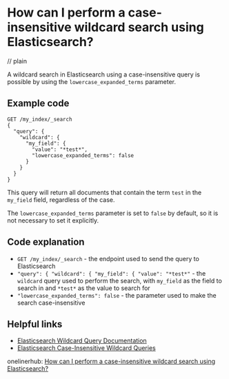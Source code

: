 # How can I perform a case-insensitive wildcard search using Elasticsearch?
// plain

A wildcard search in Elasticsearch using a case-insensitive query is possible by using the `lowercase_expanded_terms` parameter.

## Example code

```
GET /my_index/_search
{
  "query": {
    "wildcard": {
      "my_field": {
        "value": "*test*",
        "lowercase_expanded_terms": false
      }
    }
  }
}
```

This query will return all documents that contain the term `test` in the `my_field` field, regardless of the case.

The `lowercase_expanded_terms` parameter is set to `false` by default, so it is not necessary to set it explicitly.

## Code explanation


- `GET /my_index/_search` - the endpoint used to send the query to Elasticsearch
- `"query": { "wildcard": { "my_field": { "value": "*test*"` - the `wildcard` query used to perform the search, with `my_field` as the field to search in and `*test*` as the value to search for
- `"lowercase_expanded_terms": false` - the parameter used to make the search case-insensitive

## Helpful links

- [Elasticsearch Wildcard Query Documentation](https://www.elastic.co/guide/en/elasticsearch/reference/current/query-dsl-wildcard-query.html)
- [Elasticsearch Case-Insensitive Wildcard Queries](https://www.elastic.co/guide/en/elasticsearch/reference/current/query-dsl-wildcard-query.html#_case_insensitive_wildcard_queries)

onelinerhub: [How can I perform a case-insensitive wildcard search using Elasticsearch?](https://onelinerhub.com/elasticsearch/how-can-i-perform-a-case-insensitive-wildcard-search-using-elasticsearch)